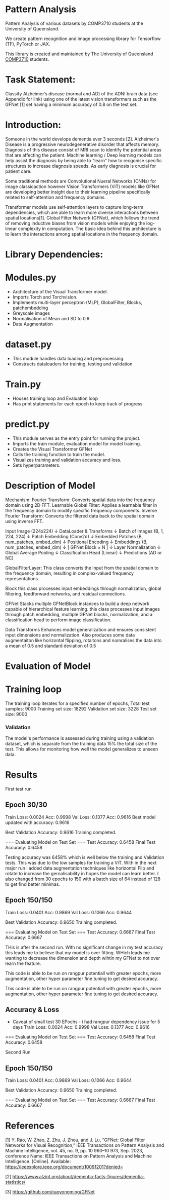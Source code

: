# Pattern Analysis
Pattern Analysis of various datasets by COMP3710 students at the University of Queensland.

We create pattern recognition and image processing library for Tensorflow (TF), PyTorch or JAX.

This library is created and maintained by The University of Queensland [COMP3710](https://my.uq.edu.au/programs-courses/course.html?course_code=comp3710) students.

# Task Statement:

Classify Alzheimer’s disease (normal and AD) of the ADNI brain data (see Appendix for link) using one of the latest vision transformers such as the GFNet [1] set having a minimum accuracy of 0.8 on the test set.

# Introduction:

Someone in the world develops dementia ever 3 seconds [2]. Alzheimer's Disease is a progressive neurodegenerative disorder that affects memory. Diagnosis of this disease consist of MRI scan to identify the potential areas that are affecting the patient. Machine learning / Deep learning models can help assist the diagnosis by being able to "learn" how to recgonise specific structures to increase diagnosis speeds. As early diagnosis is crucial for patient care.

Some traditional methods are Convolutional Nueral Networks (CNNs) for image classicaction however Vision Transformers (ViT) models like GFNet are developing better insight due to their learning pipeline specifically related to self-attention and frequency domains.


Transformer models use self-attention layers to capture long-term dependencies, which are able to learn more diverse interactions between spatial locations[1].
Global Filter Network (GFNet), which follows the trend of removing inductive biases from vision models while enjoying the log-linear complexity in computation. The basic idea behind this architecture is to learn the interactions among spatial locations in the frequency domain.

    
# Library Dependencies:

# Modules.py
- Architecture of the Visual Transformer model.
- Imports Torch and Torchvision.
- Implements multi-layer perceptron (MLP), GlobalFilter, Blocks, patchembedding
- Greyscale images
- Normalisation of Mean and SD to 0.6
- Data Augmentation 

# dataset.py
- This module handles data loading and preprocessing.
- Constructs dataloaders for training, testing and validation

# Train.py
- Houses training loop and Evaluation loop
- Has print statements for each epoch to keep track of progress

# predict.py
- This module serves as the entry point for running the project.
- Imports the train module, evaluation model for model training.
- Creates the Visual Transformer GFNet
- Calls the training function to train the model.
- Visualizes training and validation accuracy and loss.
- Sets hyperparameters.

# Description of Model

Mechanism:
    Fourier Transform: Converts spatial data into the frequency domain using 2D FFT.
    Learnable Global Filter: Applies a learnable filter in the frequency domain to modify specific frequency components.
    Inverse Fourier Transform: Converts the filtered data back to the spatial domain using inverse FFT.

Input Image (224x224)
        ↓
DataLoader & Transforms
        ↓
Batch of Images (B, 1, 224, 224)
        ↓
Patch Embedding (Conv2d)
        ↓
Embedded Patches (B, num_patches, embed_dim)
        ↓
Positional Encoding
        ↓
Embeddings (B, num_patches, embed_dim)
        ↓
[ GFNet Block × N ]
        ↓
Layer Normalization
        ↓
Global Average Pooling
        ↓
Classification Head (Linear)
        ↓
Predictions (AD or NC)

GlobalFilterLayer:
    This class converts the input from the spatial domain to the frequency domain, resulting in complex-valued frequency representations.

Block
    this class processes input embeddings through normalization, global filtering, feedforward networks, and residual connections.

GFNet
    Stacks multiple GFNetBlock instances to build a deep network capable of hierarchical feature learning.
    this class processes input images through patch embedding, multiple GFNet blocks, normalization, and a classification head to perform image classification.

Data Transforms
     Enhances model generalization and ensures consistent input dimensions and normalization. Also produces some data augmentaiton like horizontal flipping, rotaitons and nomralises the data into a mean of 0.5 and standard deviation of 0.5 

# Evaluation of Model

# Training loop 
The training loop iterates for a specified number of epochs,
Total test samples: 9000
Training set size: 18292
Validation set size: 3228
Test set size: 9000

### Validation
The model's performance is assessed during training using a validation dataset, which is separate from the training data 15% the total size of the test. This allows for monitoring how well the model generalizes to unseen data.

# Results

First test run

Epoch 30/30
----------
Train Loss: 0.0024 Acc: 0.9998
Val   Loss: 0.1377 Acc: 0.9616
Best model updated with accuracy: 0.9616

Best Validation Accuracy: 0.9616
Training completed.

=== Evaluating Model on Test Set ===
Test Accuracy: 0.6458
Final Test Accuracy: 0.6458

Testing accuracy was 6458% which is well below the training and Validation tests. This was due to the low samples for training a ViT. With in the next major run i added data augmentation techniques like horizontal Flip and rotate to increase the gernalisability in hopes the model can learn better. I also changed from 30 epochs to 150 with a batch size of 64 instead of 128 to get find better minimas. 

Epoch 150/150
----------
Train Loss: 0.0401 Acc: 0.9869
Val   Loss: 0.1066 Acc: 0.9644

Best Validation Accuracy: 0.9650
Training completed.

=== Evaluating Model on Test Set ===
Test Accuracy: 0.6667
Final Test Accuracy: 0.6667

THis is after the second run. With no significant change in my test accuracy this leads me to believe that my model is over fitting. WHich leads me wanting to decrease the dimension and depth wihtin my GFNet to not over learn the feature.

This code is able to be run on rangpur potentiall with greater epochs, more augmentation, other hyper parameter fine tuning to get desired accuracy. 


This code is able to be run on rangpur potentiall with greater epochs, more augmentation, other hyper parameter fine tuning to get desired accuracy. 


## Accuracy & Loss
- Caveat of small test 30 EPochs - i had rangpur dependency issue for 5 days 
Train Loss: 0.0024 Acc: 0.9998
Val   Loss: 0.1377 Acc: 0.9616

=== Evaluating Model on Test Set ===
Test Accuracy: 0.6458
Final Test Accuracy: 0.6458

Second Run 

Epoch 150/150
----------
Train Loss: 0.0401 Acc: 0.9869
Val   Loss: 0.1066 Acc: 0.9644

Best Validation Accuracy: 0.9650
Training completed.

=== Evaluating Model on Test Set ===
Test Accuracy: 0.6667
Final Test Accuracy: 0.6667




# References

[1] Y. Rao, W. Zhao, Z. Zhu, J. Zhou, and J. Lu, “GFNet: Global Filter Networks for Visual Recognition,” IEEE Transactions on Pattern Analysis and Machine Intelligence, vol. 45, no. 9, pp. 10 960–10 973, Sep. 2023, conference Name: IEEE Transactions on Pattern Analysis and Machine Intelligence. [Online]. Available: https://ieeexplore.ieee.org/document/10091201?denied=

[2] https://www.alzint.org/about/dementia-facts-figures/dementia-statistics/

[3] https://github.com/raoyongming/GFNet